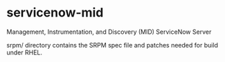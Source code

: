servicenow-mid
==============

Management, Instrumentation, and Discovery (MID) ServiceNow Server

srpm/ directory contains the SRPM spec file and patches needed for build under RHEL.

